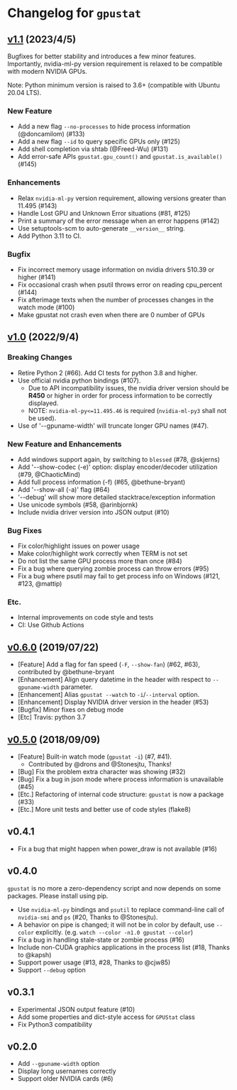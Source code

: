 Changelog for `gpustat`
=======================

## [v1.1][milestone-1.1] (2023/4/5)

[milestone-1.1]: https://github.com/wookayin/gpustat/milestone/5

Bugfixes for better stability and introduces a few minor features.
Importantly, nvidia-ml-py version requirement is relaxed to be compatible with modern NVIDIA GPUs.

Note: Python minimum version is raised to 3.6+ (compatible with Ubuntu 20.04 LTS).

### New Feature

- Add a new flag `--no-processes` to hide process information (@doncamilom) (#133)
- Add a new flag `--id` to query specific GPUs only (#125)
- Add shell completion via shtab (@Freed-Wu) (#131)
- Add error-safe APIs `gpustat.gpu_count()` and `gpustat.is_available()` (#145)

### Enhancements

- Relax `nvidia-ml-py` version requirement, allowing versions greater than 11.495 (#143)
- Handle Lost GPU and Unknown Error situations (#81, #125)
- Print a summary of the error message when an error happens (#142)
- Use setuptools-scm to auto-generate `__version__` string.
- Add Python 3.11 to CI.

### Bugfix

- Fix incorrect memory usage information on nvidia drivers 510.39 or higher (#141)
- Fix occasional crash when psutil throws error on reading cpu_percent (#144)
- Fix afterimage texts when the number of processes changes in the watch mode (#100)
- Make gpustat not crash even when there are 0 number of GPUs


## [v1.0][milestone-1.0] (2022/9/4)

[milestone-1.0]: https://github.com/wookayin/gpustat/milestone/4

### Breaking Changes

- Retire Python 2 (#66). Add CI tests for python 3.8 and higher.
- Use official nvidia python bindings (#107).
    - Due to API incompatibility issues, the nvidia driver version should be **R450** or higher
      in order for process information to be correctly displayed.
    - NOTE: `nvidia-ml-py<=11.495.46` is required (`nvidia-ml-py3` shall not be used).
- Use of '--gpuname-width' will truncate longer GPU names (#47).

### New Feature and Enhancements

- Add windows support again, by switching to `blessed` (#78, @skjerns)
- Add '--show-codec (-e)' option: display encoder/decoder utilization (#79, @ChaoticMind)
- Add full process information (-f) (#65, @bethune-bryant)
- Add '--show-all (-a)' flag (#64)
- '--debug' will show more detailed stacktrace/exception information
- Use unicode symbols (#58, @arinbjornk)
- Include nvidia driver version into JSON output (#10)

### Bug Fixes

- Fix color/highlight issues on power usage
- Make color/highlight work correctly when TERM is not set
- Do not list the same GPU process more than once (#84)
- Fix a bug where querying zombie process can throw errors (#95)
- Fix a bug where psutil may fail to get process info on Windows (#121, #123, @mattip)

### Etc.

- Internal improvements on code style and tests
- CI: Use Github Actions


## [v0.6.0][milestone-0.6] (2019/07/22)

[milestone-0.6]: https://github.com/wookayin/gpustat/issues?q=milestone%3A0.6

- [Feature] Add a flag for fan speed (`-F`, `--show-fan`) (#62, #63), contributed by @bethune-bryant
- [Enhancement] Align query datetime in the header with respect to `--gpuname-width` parameter.
- [Enhancement] Alias `gpustat --watch` to `-i`/`--interval` option.
- [Enhancement] Display NVIDIA driver version in the header (#53)
- [Bugfix] Minor fixes on debug mode
- [Etc] Travis: python 3.7


## [v0.5.0][milestone-0.5] (2018/09/09)

[milestone-0.5]: https://github.com/wookayin/gpustat/issues?q=milestone%3A0.5

- [Feature] Built-in watch mode (`gpustat -i`) (#7, #41).
   - Contributed by @drons and @Stonesjtu, Thanks!
- [Bug] Fix the problem extra character was showing (#32)
- [Bug] Fix a bug in json mode where process information is unavailable (#45)
- [Etc.] Refactoring of internal code structure: `gpustat` is now a package (#33)
- [Etc.] More unit tests and better use of code styles (flake8)



## v0.4.1

- Fix a bug that might happen when power_draw is not available (#16)


## v0.4.0

`gpustat` is no more a zero-dependency script and now depends on some packages. Please install using pip.

- Use `nvidia-ml-py` bindings and `psutil` to replace command-line call of `nvidia-smi` and `ps` (#20, Thanks to @Stonesjtu).
- A behavior on pipe is changed; it will not be in color by default, use `--color` explicitly. (e.g. `watch --color -n1.0 gpustat --color`)
- Fix a bug in handling stale-state or zombie process (#16)
- Include non-CUDA graphics applications in the process list (#18, Thanks to @kapsh)
- Support power usage (#13, #28, Thanks to @cjw85)
- Support `--debug` option


## v0.3.1

- Experimental JSON output feature (#10)
- Add some properties and dict-style access for `GPUStat` class
- Fix Python3 compatibility


## v0.2.0

- Add `--gpuname-width` option
- Display long usernames correctly
- Support older NVIDIA cards (#6)
